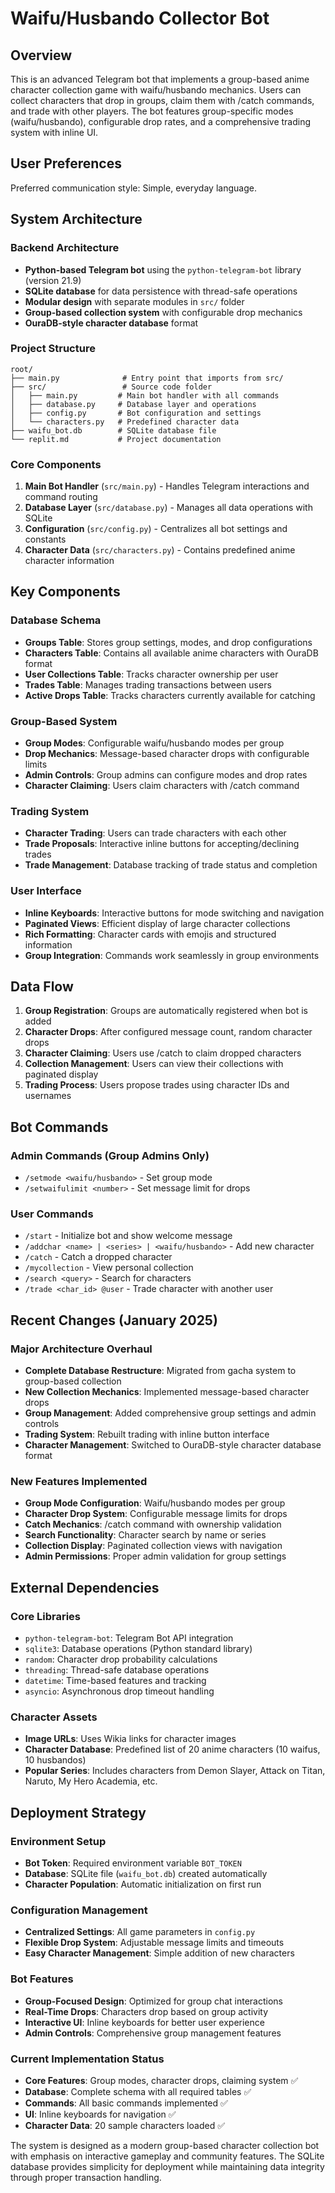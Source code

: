 # Waifu/Husbando Collector Bot

## Overview

This is an advanced Telegram bot that implements a group-based anime character collection game with waifu/husbando mechanics. Users can collect characters that drop in groups, claim them with /catch commands, and trade with other players. The bot features group-specific modes (waifu/husbando), configurable drop rates, and a comprehensive trading system with inline UI.

## User Preferences

Preferred communication style: Simple, everyday language.

## System Architecture

### Backend Architecture
- **Python-based Telegram bot** using the `python-telegram-bot` library (version 21.9)
- **SQLite database** for data persistence with thread-safe operations
- **Modular design** with separate modules in `src/` folder
- **Group-based collection system** with configurable drop mechanics
- **OuraDB-style character database** format

### Project Structure
```
root/
├── main.py              # Entry point that imports from src/
├── src/                 # Source code folder
│   ├── main.py         # Main bot handler with all commands
│   ├── database.py     # Database layer and operations
│   ├── config.py       # Bot configuration and settings
│   └── characters.py   # Predefined character data
├── waifu_bot.db        # SQLite database file
└── replit.md           # Project documentation
```

### Core Components
1. **Main Bot Handler** (`src/main.py`) - Handles Telegram interactions and command routing
2. **Database Layer** (`src/database.py`) - Manages all data operations with SQLite
3. **Configuration** (`src/config.py`) - Centralizes all bot settings and constants
4. **Character Data** (`src/characters.py`) - Contains predefined anime character information

## Key Components

### Database Schema
- **Groups Table**: Stores group settings, modes, and drop configurations
- **Characters Table**: Contains all available anime characters with OuraDB format
- **User Collections Table**: Tracks character ownership per user
- **Trades Table**: Manages trading transactions between users
- **Active Drops Table**: Tracks characters currently available for catching

### Group-Based System
- **Group Modes**: Configurable waifu/husbando modes per group
- **Drop Mechanics**: Message-based character drops with configurable limits
- **Admin Controls**: Group admins can configure modes and drop rates
- **Character Claiming**: Users claim characters with /catch command

### Trading System
- **Character Trading**: Users can trade characters with each other
- **Trade Proposals**: Interactive inline buttons for accepting/declining trades
- **Trade Management**: Database tracking of trade status and completion

### User Interface
- **Inline Keyboards**: Interactive buttons for mode switching and navigation
- **Paginated Views**: Efficient display of large character collections
- **Rich Formatting**: Character cards with emojis and structured information
- **Group Integration**: Commands work seamlessly in group environments

## Data Flow

1. **Group Registration**: Groups are automatically registered when bot is added
2. **Character Drops**: After configured message count, random character drops
3. **Character Claiming**: Users use /catch to claim dropped characters
4. **Collection Management**: Users can view their collections with paginated display
5. **Trading Process**: Users propose trades using character IDs and usernames

## Bot Commands

### Admin Commands (Group Admins Only)
- `/setmode <waifu/husbando>` - Set group mode
- `/setwaifulimit <number>` - Set message limit for drops

### User Commands
- `/start` - Initialize bot and show welcome message
- `/addchar <name> | <series> | <waifu/husbando>` - Add new character
- `/catch` - Catch a dropped character
- `/mycollection` - View personal collection
- `/search <query>` - Search for characters
- `/trade <char_id> @user` - Trade character with another user

## Recent Changes (January 2025)

### Major Architecture Overhaul
- **Complete Database Restructure**: Migrated from gacha system to group-based collection
- **New Collection Mechanics**: Implemented message-based character drops
- **Group Management**: Added comprehensive group settings and admin controls
- **Trading System**: Rebuilt trading with inline button interface
- **Character Management**: Switched to OuraDB-style character database format

### New Features Implemented
- **Group Mode Configuration**: Waifu/husbando modes per group
- **Character Drop System**: Configurable message limits for drops
- **Catch Mechanics**: /catch command with ownership validation
- **Search Functionality**: Character search by name or series
- **Collection Display**: Paginated collection views with navigation
- **Admin Permissions**: Proper admin validation for group settings

## External Dependencies

### Core Libraries
- `python-telegram-bot`: Telegram Bot API integration
- `sqlite3`: Database operations (Python standard library)
- `random`: Character drop probability calculations
- `threading`: Thread-safe database operations
- `datetime`: Time-based features and tracking
- `asyncio`: Asynchronous drop timeout handling

### Character Assets
- **Image URLs**: Uses Wikia links for character images
- **Character Database**: Predefined list of 20 anime characters (10 waifus, 10 husbandos)
- **Popular Series**: Includes characters from Demon Slayer, Attack on Titan, Naruto, My Hero Academia, etc.

## Deployment Strategy

### Environment Setup
- **Bot Token**: Required environment variable `BOT_TOKEN`
- **Database**: SQLite file (`waifu_bot.db`) created automatically
- **Character Population**: Automatic initialization on first run

### Configuration Management
- **Centralized Settings**: All game parameters in `config.py`
- **Flexible Drop System**: Adjustable message limits and timeouts
- **Easy Character Management**: Simple addition of new characters

### Bot Features
- **Group-Focused Design**: Optimized for group chat interactions
- **Real-Time Drops**: Characters drop based on group activity
- **Interactive UI**: Inline keyboards for better user experience
- **Admin Controls**: Comprehensive group management features

### Current Implementation Status
- **Core Features**: Group modes, character drops, claiming system ✅
- **Database**: Complete schema with all required tables ✅
- **Commands**: All basic commands implemented ✅
- **UI**: Inline keyboards for navigation ✅
- **Character Data**: 20 sample characters loaded ✅

The system is designed as a modern group-based character collection bot with emphasis on interactive gameplay and community features. The SQLite database provides simplicity for deployment while maintaining data integrity through proper transaction handling.